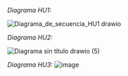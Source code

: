 *Diagrama HU1:*

![Diagrama_de_secuencia_HU1 drawio](https://github.com/sebastianguerra/GRP-03-2024-PROYINF/assets/106497186/e4141581-4807-4ad1-a3be-16dc6a0719d0)

*Diagrama HU2:*

![Diagrama sin título drawio (5)](https://github.com/sebastianguerra/GRP-03-2024-PROYINF/assets/163371085/2e90724e-6862-4ab7-82a4-055246d518b8)

*Diagrama HU3:*
![image](https://github.com/sebastianguerra/GRP-03-2024-PROYINF/assets/53586605/bcc66d45-1025-4660-b96f-a256a2744467)




